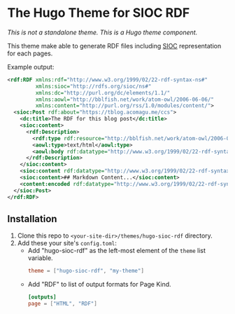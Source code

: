 # The Hugo Theme for SIOC RDF

*This is not a standalone theme. This is a Hugo theme component.*

This theme make able to generate RDF files including
[SIOC](http://rdfs.org/sioc/spec/) representation for each pages.

Example output:

```xml
<rdf:RDF xmlns:rdf="http://www.w3.org/1999/02/22-rdf-syntax-ns#"
         xmlns:sioc="http://rdfs.org/sioc/ns#"
         xmlns:dc="http://purl.org/dc/elements/1.1/"
         xmlns:aowl="http://bblfish.net/work/atom-owl/2006-06-06/"
         xmlns:content="http://purl.org/rss/1.0/modules/content/">
  <sioc:Post rdf:about="https://tblog.acomagu.me/ccs">
    <dc:title>The RDF for this blog post</dc:title>
    <sioc:content>
      <rdf:Description>
        <rdf:type rdf:resource="http://bblfish.net/work/atom-owl/2006-06-06/Content"/>
        <aowl:type>text/html</aowl:type>
        <aowl:body rdf:datatype="http://www.w3.org/1999/02/22-rdf-syntax-ns#HTML">&lt;p&gt;Body...&lt;/p&gt;</aowl:body>
      </rdf:Description>
    </sioc:content>
    <sioc:content rdf:datatype="http://www.w3.org/1999/02/22-rdf-syntax-ns#HTML">&lt;p&gt;Body...&lt;/p&gt;</sioc:content>
    <sioc:content>## Markdown Content...</sioc:content>
    <content:encoded rdf:datatype="http://www.w3.org/1999/02/22-rdf-syntax-ns#HTML">&lt;p&gt;Body...&lt;/p&gt;</content:encoded>
  </sioc:Post>
</rdf:RDF>
```

## Installation

1. Clone this repo to `<your-site-dir>/themes/hugo-sioc-rdf` directory.
2. Add these your site's `config.toml`:
   - Add "hugo-sioc-rdf" as the left-most element of the `theme`
     list variable.
     ```toml
     theme = ["hugo-sioc-rdf", "my-theme"]
     ```
   - Add "RDF" to list of output formats for Page Kind.
     ```toml
     [outputs]
     page = ["HTML", "RDF"]
     ```
